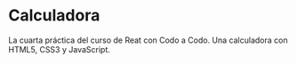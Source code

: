 # Calculadora
La cuarta práctica del curso de Reat con Codo a Codo. Una calculadora con HTML5, CSS3 y JavaScript.
